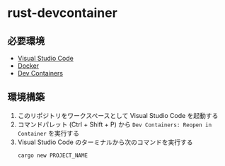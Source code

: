 # rust-devcontainer

## 必要環境

- [Visual Studio Code](https://code.visualstudio.com/download)
- [Docker](https://docs.docker.com/get-docker/)
- [Dev Containers](https://marketplace.visualstudio.com/items?itemName=ms-vscode-remote.remote-containers)

## 環境構築

1. このリポジトリをワークスペースとして Visual Studio Code を起動する
2. コマンドパレット (Ctrl + Shift + P) から `Dev Containers: Reopen in Container` を実行する
3. Visual Studio Code のターミナルから次のコマンドを実行する
    ```sh
    cargo new PROJECT_NAME
    ```
